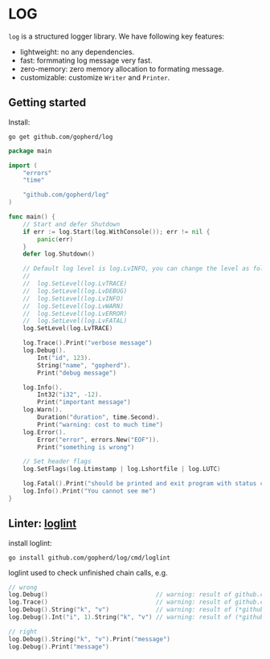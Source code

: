 LOG
===

`log` is a structured logger library. We have following key features:

+ lightweight: no any dependencies.
+ fast: formmating log message very fast.
+ zero-memory: zero memory allocation to formating message.
+ customizable: customize `Writer` and `Printer`.

Getting started
---------------

Install:

```
go get github.com/gopherd/log
```

```go
package main

import (
	"errors"
	"time"

	"github.com/gopherd/log"
)

func main() {
	// Start and defer Shutdown
	if err := log.Start(log.WithConsole()); err != nil {
		panic(err)
	}
	defer log.Shutdown()

	// Default log level is log.LvINFO, you can change the level as following:
	//
	//	log.SetLevel(log.LvTRACE)
	// 	log.SetLevel(log.LvDEBUG)
	// 	log.SetLevel(log.LvINFO)
	// 	log.SetLevel(log.LvWARN)
	// 	log.SetLevel(log.LvERROR)
	// 	log.SetLevel(log.LvFATAL)
	log.SetLevel(log.LvTRACE)

	log.Trace().Print("verbose message")
	log.Debug().
		Int("id", 123).
		String("name", "gopherd").
		Print("debug message")

	log.Info().
		Int32("i32", -12).
		Print("important message")
	log.Warn().
		Duration("duration", time.Second).
		Print("warning: cost to much time")
	log.Error().
		Error("error", errors.New("EOF")).
		Print("something is wrong")

	// Set header flags
	log.SetFlags(log.Ltimstamp | log.Lshortfile | log.LUTC)

	log.Fatal().Print("should be printed and exit program with status code 1")
	log.Info().Print("You cannot see me")
}
```

## Linter: [loglint](https://github.com/gopherd/log/tree/main/cmd/loglint)

install loglint:

```
go install github.com/gopherd/log/cmd/loglint
```

loglint used to check unfinished chain calls, e.g.

```go
// wrong
log.Debug()                              // warning: result of github.com/gopherd/log.Debug call not used
log.Trace()                              // warning: result of github.com/gopherd/log.Trace call not used
log.Debug().String("k", "v")             // warning: result of (*github.com/gopherd/log.Context).String call not used
log.Debug().Int("i", 1).String("k", "v") // warning: result of (*github.com/gopherd/log.Context).String call not used

// right
log.Debug().String("k", "v").Print("message")
log.Debug().Print("message")
```
